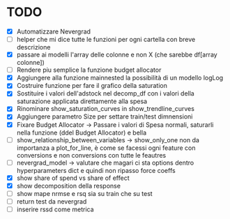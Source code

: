 # TODO
- [x] Automatizzare Nevergrad
- [ ] helper che mi dice tutte le funzioni per ogni cartella con breve descrizione
- [x] passare ai modelli l'array delle colonne e non X (che sarebbe df[array colonne])
- [ ] Rendere piu semplice la funzione budget allocator
- [x] Aggiungere alla funzione mainnested la possibilità di un modello logLog
- [x] Costruire funzione per fare il grafico della saturation
- [x] Sostituire i valori dell'adstock nel decomp_df con i valori della saturazione applicata direttamente alla spesa
- [x] Rinominare show_saturation_curves in show_trendline_curves
- [x] Aggiungere parametro Size per settare train/test dimnensioni
- [x] Fixare Budget Allocator -> Passare i valori di Spesa normali, saturarli nella funzione (ddel Budget Allocator) e bella
- [ ] show_relationship_between_variables -> show_only_one non da importanza a plot_for_line, è come se facessi ogni feature con conversions e non conversions con tutte le feautres
- [ ] nevergrad_model -> valutare che magari ci sta options dentro hyperparameters dict e quindi non ripasso force coeffs
- [x] show share of spend vs share of effect
- [x] show decomposition della response
- [ ] show mape nrmse e rsq sia su train che su test
- [ ] return test da nevergrad 
- [ ] inserire rssd come metrica
